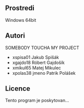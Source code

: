 Prostredi
---------
Windows 64bit

Autori
------

SOMEBODY TOUCHA MY PROJECT
- xspisa01 Jakub Spišák
- xgajdo18 Róbert Gajdošík 
- xmikul65 Matej Mikulec  
- xpolas38 jmeno Patrik Polášek  

Licence
-------

Tento program je poskytovan...
